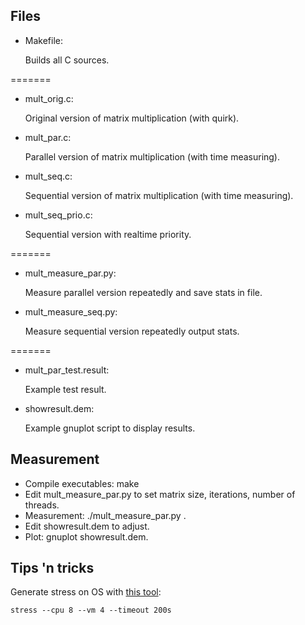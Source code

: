## Files

* Makefile:

    Builds all C sources.
    
=======

* mult_orig.c:

    Original version of matrix multiplication (with quirk).

* mult_par.c:

    Parallel version of matrix multiplication (with time measuring).

* mult_seq.c:

    Sequential version of matrix multiplication (with time measuring).

* mult_seq_prio.c:

    Sequential version with realtime priority.
    
=======

* mult_measure_par.py:

    Measure parallel version repeatedly and save stats in file.

* mult_measure_seq.py:

    Measure sequential version repeatedly output stats.
    
=======

* mult_par_test.result:

    Example test result.

* showresult.dem:

    Example gnuplot script to display results.


## Measurement

* Compile executables: make
* Edit mult_measure_par.py to set matrix size, iterations, number of threads.
* Measurement: ./mult_measure_par.py <filename executable> <filename results>.
* Edit showresult.dem to adjust.
* Plot: gnuplot showresult.dem.


## Tips 'n tricks

Generate stress on OS with [this tool](http://weather.ou.edu/~apw/projects/stress/):

```stress --cpu 8 --vm 4 --timeout 200s```
